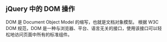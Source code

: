 ## jQuery 中的 DOM 操作 ##

DOM 是 Document Object Model 的缩写，也就是文档对象模型。
根据 W3C DOM 规范，DOM 是一种与浏览器、平台、语言无关的接口，使用该接口可以轻松地访问页面中所有的标准组件。